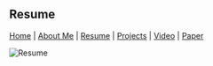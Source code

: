 ## Resume
[Home](https://joelambrecht.github.io) | [About Me](https://joelambrecht.github.io/aboutMe) | [Resume](https://joelambrecht.github.io/resume) | [Projects](https://joelambrecht.github.io/projects) | [Video](https://joelambrecht.github.io/video) | [Paper](https://joelambrecht.github.io/paper)

![Resume](https://joelambrecht.github.io/resume/Resumephoto.JPG?raw=true)
